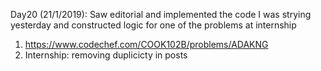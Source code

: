 Day20 (21/1/2019): 
Saw editorial and implemented the code I was strying yesterday and constructed logic for one of the problems at internship
1. https://www.codechef.com/COOK102B/problems/ADAKNG
2. Internship: removing duplicicty in posts